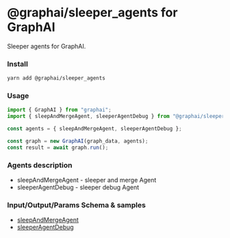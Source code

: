 
# @graphai/sleeper_agents for GraphAI

Sleeper agents for GraphAI.

### Install

```sh
yarn add @graphai/sleeper_agents
```


### Usage

```typescript
import { GraphAI } from "graphai";
import { sleepAndMergeAgent, sleeperAgentDebug } from "@graphai/sleeper_agents";

const agents = { sleepAndMergeAgent, sleeperAgentDebug };

const graph = new GraphAI(graph_data, agents);
const result = await graph.run();
```

### Agents description
- sleepAndMergeAgent - sleeper and merge Agent
- sleeperAgentDebug - sleeper debug Agent

### Input/Output/Params Schema & samples
 - [sleepAndMergeAgent](https://github.com/receptron/graphai/blob/main/docs/agentDocs/sleeper/sleepAndMergeAgent.md)
 - [sleeperAgentDebug](https://github.com/receptron/graphai/blob/main/docs/agentDocs/sleeper/sleeperAgentDebug.md)









